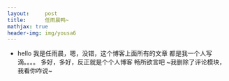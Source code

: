 ```yaml
---
layout:     post
title:      任雨晨鸭~
mathjax: true
header-img: img/yousa6
---
```


* hello
我是任雨晨，嗯，没错，这个博客上面所有的文章
都是我一个人写滴。。。。
多好，多好，反正就是个个人博客
畅所欲言吧
~我删除了评论模块，我看你咋说~
